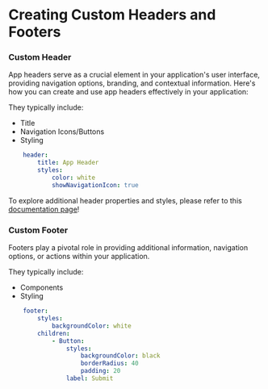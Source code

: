 # Creating Custom Headers and Footers

### Custom Header
App headers serve as a crucial element in your application's user interface, providing navigation options, branding, and contextual information. Here's how you can create and use app headers effectively in your application:

They typically include:
- Title
- Navigation Icons/Buttons
- Styling
```yaml
    header:
        title: App Header
        styles:
            color: white
            showNavigationIcon: true
```

To explore additional header properties and styles, please refer to this [documentation page](/build/user-interface/1-page-structure.md)!

### Custom Footer
Footers play a pivotal role in providing additional information, navigation options, or actions within your application.

They typically include: 
- Components
- Styling
```yaml
    footer:
        styles:
            backgroundColor: white
        children:
            - Button:
                styles:
                    backgroundColor: black
                    borderRadius: 40
                    padding: 20
                label: Submit
```